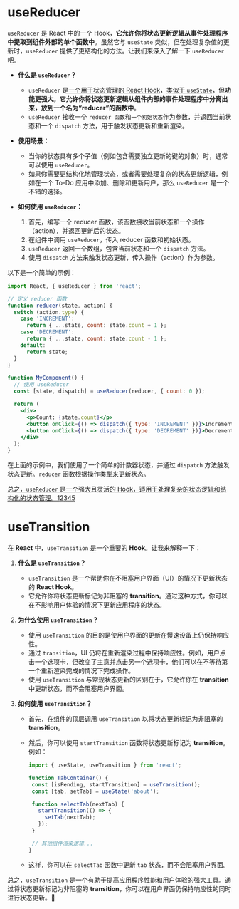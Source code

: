 # useReducer

`useReducer` 是 React 中的一个 Hook，**它允许你将状态更新逻辑从事件处理程序中提取到组件外部的单个函数中**。虽然它与 `useState` 类似，但在处理复杂值的更新时，`useReducer` 提供了更结构化的方法。让我们来深入了解一下 `useReducer` 吧。

- **什么是 `useReducer`？**
  
  - `useReducer` 是<u>一个用于状态管理的 React Hook</u>，<u>类似于 `useState`</u>，但**功能更强大**。**它允许你将状态更新逻辑从组件内部的事件处理程序中分离出来，放到一个名为“reducer”的函数中**。
  - `useReducer` 接收一个 `reducer 函数`和`一个初始状态`作为参数，并返回当前状态和一个 `dispatch` 方法，用于触发状态更新和重新渲染。

- **使用场景：**
  
  - 当你的状态具有多个子值（例如包含需要独立更新的键的对象）时，通常可以使用 `useReducer`。
  - 如果你需要更结构化地管理状态，或者需要处理复杂的状态更新逻辑，例如在一个 To-Do 应用中添加、删除和更新用户，那么 `useReducer` 是一个不错的选择。

- **如何使用 `useReducer`：**
  
  1. 首先，编写一个 reducer 函数，该函数接收当前状态和一个操作（action），并返回更新后的状态。
  2. 在组件中调用 `useReducer`，传入 reducer 函数和初始状态。
  3. `useReducer` 返回一个数组，包含当前状态和一个 `dispatch` 方法。
  4. 使用 `dispatch` 方法来触发状态更新，传入操作（action）作为参数。

以下是一个简单的示例：

```jsx
import React, { useReducer } from 'react';

// 定义 reducer 函数
function reducer(state, action) {
  switch (action.type) {
    case 'INCREMENT':
      return { ...state, count: state.count + 1 };
    case 'DECREMENT':
      return { ...state, count: state.count - 1 };
    default:
      return state;
  }
}

function MyComponent() {
  // 使用 useReducer
  const [state, dispatch] = useReducer(reducer, { count: 0 });

  return (
    <div>
      <p>Count: {state.count}</p>
      <button onClick={() => dispatch({ type: 'INCREMENT' })}>Increment</button>
      <button onClick={() => dispatch({ type: 'DECREMENT' })}>Decrement</button>
    </div>
  );
}
```

在上面的示例中，我们使用了一个简单的计数器状态，并通过 `dispatch` 方法触发状态更新。`reducer` 函数根据操作类型来更新状态。

[总之，`useReducer` 是一个强大且灵活的 Hook，适用于处理复杂的状态逻辑和结构化的状态管理。](https://react.dev/reference/react/useReducer)[1](https://react.dev/reference/react/useReducer)[2](https://qiita.com/seira/items/2fbad56e84bda885c84c)[3](https://www.react.express/hooks/usereducer)[4](https://www.w3schools.com/react/react_usereducer.asp)[5](https://www.freecodecamp.org/news/usereducer-hook-react/)



# useTransition

在 **React** 中，`useTransition` 是一个重要的 **Hook**。让我来解释一下：

1. **什么是 `useTransition`？**
   
   - `useTransition` 是一个帮助你在不阻塞用户界面（UI）的情况下更新状态的 **React Hook**。
   - 它允许你将状态更新标记为非阻塞的 **transition**。通过这种方式，你可以在不影响用户体验的情况下更新应用程序的状态。

2. **为什么使用 `useTransition`？**
   
   - 使用 `useTransition` 的目的是使用户界面的更新在慢速设备上仍保持响应性。
   - 通过 `transition`，UI 仍将在重新渲染过程中保持响应性。例如，用户点击一个选项卡，但改变了主意并点击另一个选项卡，他们可以在不等待第一个重新渲染完成的情况下完成操作。
   - 使用 `useTransition` 与常规状态更新的区别在于，它允许你在 **transition** 中更新状态，而不会阻塞用户界面。

3. **如何使用 `useTransition`？**
   
   - 首先，在组件的顶层调用 `useTransition` 以将状态更新标记为非阻塞的 **transition**。
   
   - 然后，你可以使用 `startTransition` 函数将状态更新标记为 **transition**。例如：
     
     ```jsx
     import { useState, useTransition } from 'react';
     
     function TabContainer() {
      const [isPending, startTransition] = useTransition();
      const [tab, setTab] = useState('about');
     
      function selectTab(nextTab) {
        startTransition(() => {
          setTab(nextTab);
        });
      }
     
      // 其他组件渲染逻辑...
     }
     ```
   
   - 这样，你可以在 `selectTab` 函数中更新 `tab` 状态，而不会阻塞用户界面。

总之，`useTransition` 是一个有助于提高应用程序性能和用户体验的强大工具。通过将状态更新标记为非阻塞的 **transition**，你可以在用户界面仍保持响应性的同时进行状态更新。🚀



